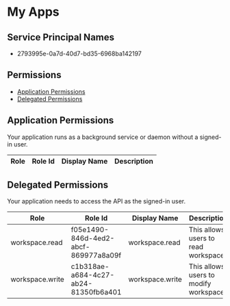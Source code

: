 # My Apps
## Service Principal Names
- 2793995e-0a7d-40d7-bd35-6968ba142197

 ## Permissions
- [Application Permissions](#application-permissions)
- [Delegated Permissions](#delegated-permissions)

## Application Permissions
Your application runs as a background service or daemon without a signed-in user.

| Role | Role Id | Display Name | Description |
|---|---|---|---|

## Delegated Permissions
Your application needs to access the API as the signed-in user. 

| Role | Role Id | Display Name | Description |
|---|---|---|---|
| workspace.read | f05e1490-846d-4ed2-abcf-869977a8a09f | workspace.read | This allows users to read workspaces |
| workspace.write | c1b318ae-a684-4c27-ab24-81350fb6a401 | workspace.write | This allows users to modify workspaces |

